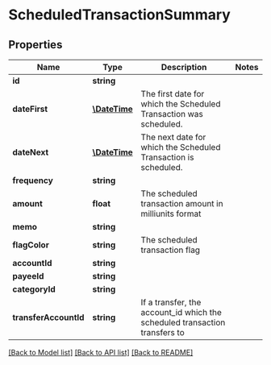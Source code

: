 # ScheduledTransactionSummary

## Properties
Name | Type | Description | Notes
------------ | ------------- | ------------- | -------------
**id** | **string** |  | 
**dateFirst** | [**\DateTime**](\DateTime.md) | The first date for which the Scheduled Transaction was scheduled. | 
**dateNext** | [**\DateTime**](\DateTime.md) | The next date for which the Scheduled Transaction is scheduled. | 
**frequency** | **string** |  | 
**amount** | **float** | The scheduled transaction amount in milliunits format | 
**memo** | **string** |  | 
**flagColor** | **string** | The scheduled transaction flag | 
**accountId** | **string** |  | 
**payeeId** | **string** |  | 
**categoryId** | **string** |  | 
**transferAccountId** | **string** | If a transfer, the account_id which the scheduled transaction transfers to | 

[[Back to Model list]](../README.md#documentation-for-models) [[Back to API list]](../README.md#documentation-for-api-endpoints) [[Back to README]](../README.md)


